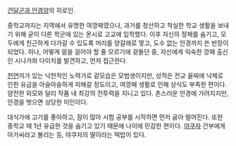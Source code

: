 [건달군과 안경양](%EA%B1%B4%EB%8B%AC%EA%B5%B0%EA%B3%BC%20%EC%95%88%EA%B2%BD%EC%96%91.md)의 히로인.

중학교까지는 지역에서 유명한 여깡패였으나, 과거를 청산하고 착실한 학교 생활을 보내기 위해 굳이 다른 학군에 있는 몬시로 고교에 입학했다.
이후 자신의 정체를 숨기고, 모두에게 친근하게 다가갈 수 있도록 머리를 양갈래로 땋고, 도수 없는 안경까지 쓴 반장이 되었다. 허나, 어떻게
말을 걸어야 할 줄 모르기에 겉돌던 중, 자신에게 익숙한 깡패 출신인 시나가와 다이치를 발견하고, 먼저 접근한다.  

[천연](%EC%B2%9C%EC%97%B0.md)끼가 있는 낙천적인 노력가로 겉모습은 모범생이지만, 성적은 전교 꼴찌에 낙제로 인한
유급을 아슬아슬하게 피해갈 정도이고, 여깡패 생활로 인해 상식도 부족한 편이다. 얌전한 외모와 달리 작품 내 최강의 전투력을 지니고 있다.
촌스러운 안경에 가려지지만, 안경을 벗으면 상당한 미인이다.

대식가에 고기를 좋아하고, 잠이 많아 시험 공부를 시작하면 먼저 곯아 떨어진다. 또한 중학교 때 1년 유급한 것을 숨기고 있기 때문에 나이에
민감한 편이다. [야쿠자](%EC%95%BC%EC%BF%A0%EC%9E%90.md) 간부에게 아가씨라고 불리는 등, 야쿠자의 딸이라는
떡밥이 있다.

